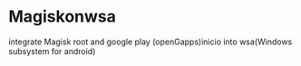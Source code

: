 # Magiskonwsa
integrate Magisk root and google play (openGapps)inicio into wsa(Windows subsystem for android)
